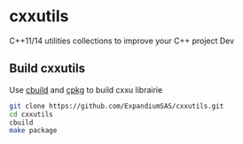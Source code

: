 # cxxutils

C++11/14 utilities collections to improve your C++ project Dev

## Build cxxutils

Use [cbuild](https://github.com/chybz/cbuild) and [cpkg](https://github.com/chybz/cpkg) to build cxxu librairie

```bash
git clone https://github.com/ExpandiumSAS/cxxutils.git
cd cxxutils
cbuild
make package
```
